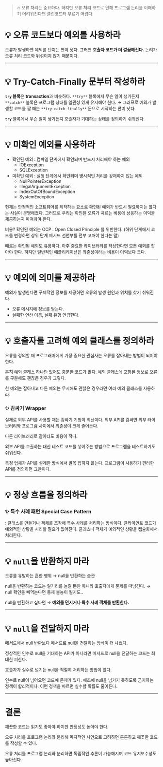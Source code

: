 > 🔥 오류 처리는 중요하다. 하지만 오류 처리 코드로 인해 프로그램 논리를 이해하기 어려워진다면 클린코드라 부르기 어렵다.


# 💡 오류 코드보다 예외를 사용하라

오류가 발생하면 예외를 던지는 편이 낫다. 
그러면 **호출자 코드가 더 깔끔해진다.** 
논리가 오류 처리 코드와 뒤섞이지 않기 때문이다.

---

# 💡 Try-Catch-Finally 문부터 작성하라

**`try` 블록**은 **transaction**과 비슷하다. `**try**` 블록에서 무슨 일이 생기든지 `**catch**` 블록은 프로그램 상태를 일관성 있게 유지해야 한다.
→ 그러므로 예외가 발생할 코드를 짤 때는 `**try-catch-finally**` 문으로 시작하는 편이 낫다.

**`try`** 블록에서 무슨 일이 생기든지 호출자가 기대하는 상태를 정의하기 쉬워진다.

---

# 💡 미확인 예외를 사용하라

- 확인된 예외 : 컴파일 단계에서 확인되며 반드시 처리해야 하는 예외
    - IOException
    - SQLException
- 미확인 예외 : 실행 단계에서 확인되며 명시적인 처리를 강제하지 않는 예외
    - NullPointerException
    - IllegalArgumentException
    - IndexOutOfBoundException
    - SystemException

현재는 안정적인 소프트웨어를 제작하는 요소로 확인된 예외가 반드시 필요하지는 않다는 사실이 분명해졌다. 그러므로 우리는 확인된 오류가 치르는 비용에 상응하는 이익을 제공하는지 따져봐야 한다.

비용? 확인된 예외는 OCP . Open Closed Principle 를 위반한다.
(하위 단계에서 코드를 변경하면 상위 단계 메서드 선언부를 전부 고쳐야 한다는 말)

때로는 확인된 예외도 유용하다. 아주 중요한 라이브러리를 작성한다면 모든 예외를 잡아야 한다. 하지만 일반적인 애플리케이션은 의존성이라는 비용이 이익보다 크다.

---

# 💡 예외에 의미를 제공하라

예외가 발생한다면 구체적인 정보를 제공하면 오류의 발생 원인과 위치를 찾기 쉬워진다.

- 오류 메시지에 정보를 담는다.
- 실패한 연산 이름, 실패 유형 언급한다.


---

# 💡 호출자를 고려해 예외 클래스를 정의하라

오류를 정의할 때 프로그래머에게 가장 중요한 관심사는 오류를 잡아내는 방법이 되어야 한다.

흔히 예외 클래스 하나만 있어도 충분한 코드가 많다. 예외 클래스에 포함된 정보로 오류를 구분해도 괜찮은 경우가 그렇다. 

한 예외는 잡아내고 다른 예외는 무시해도 괜찮은 경우라면 여러 예외 클래스를 사용하라.

### ✨ 감싸기 Wrapper

실제로 외부 API를 사용할 때는 감싸기 기법이 최선이다. 외부 API를 감싸면 외부 라이브러리와 프로그램 사이에서 의존성이 크게 줄어든다. 

다른 라이브러리로 갈아타도 비용이 적다. 

외부 API를 호출하는 대신 테스트 코드를 넣어주는 방법으로 프로그램을 테스트하기도 쉬워진다.

특정 업체가 API를 설계한 방식에서 발목 잡히지 않는다. 프로그램이 사용하기 편리한 API를 정의하면 그만이다.

---

# 💡 정상 흐름을 정의하라

### ✨ 특수 사례 패턴 Special Case Pattern

: 클래스를 만들거나 객체를 조작해 특수 사례를 처리하는 방식이다.
  클라이언트 코드가 예외적인 상황을 처리할 필요가 없어진다.
  클래스나 객체가 예외적인 상황을 캡슐화해서 처리한다.

---

# 💡 `null`을 반환하지 마라

오류를 유발하는 흔한 행위 → null을 반환하는 습관

null을 반환하는 코드는 일거리를 늘릴 뿐만 아니라 호출자에게 문제를 떠넘긴다. → null 확인을 빼먹는다면 통제 불능이 될지도..

null을 반환하고 싶다면 → **예외를 던지거나 특수 사례 객체를 반환한다.**

---

# 💡 `null`을 전달하지 마라

메서드에서 null 반환보다 메서드로 null을 전달하는 방식이 더 나쁘다.

정상적인 인수로 null을 기대하는 API가 아니라면 메서드로 null을 전달하는 코드는 최대한 피한다.

호출자가 실수로 넘기는 null을 적절히 처리하는 방법이 없다.

인수로 null이 넘어오면 코드에 문제가 있다. 애초에 null을 넘기지 못하도록 금지하는 정책이 합리적이다. 이런 정책을 따르면 실수할 확률도 줄어든다.

---

# 결론

깨끗한 코드는 읽기도 좋아야 하지만 안정성도 높아야 한다.

오류 처리를 프로그램 논리와 분리해 독자적인 사안으로 고려하면 튼튼하고 깨끗한 코드를 작성할 수 있다.

오류 처리를 프로그램 논리와 분리하면 독립적인 추론이 가능해지며 코드 유지보수성도 높아진다.
